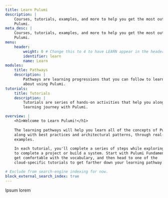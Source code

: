 ```yaml
---
title: Learn Pulumi
description: |
    Courses, tutorials, examples, and more to help you get the most out of
    Pulumi.
meta_desc: |
    Courses, tutorials, examples, and more to help you get the most out of
    Pulumi.
menu:
    header:
        weight: 0 # Change this to 4 to have LEARN appear in the header bar.
        identifier: learn
        name: Learn
modules:
    title: Pathways
    description: |
        Pathways are learning progressions that you can follow to learn more
        about using Pulumi.
tutorials:
    title: Tutorials
    description: |
        Tutorials are series of hands-on activities that help you along your
        learning journey with Pulumi.

overview: |
    <h1>Welcome to Learn Pulumi!</h1>
    
    The learning pathways will help you learn all of the concepts of Pulumi,
    along with best practices and architectural patterns, through real-life
    examples.
    
    In each tutorial, you'll complete a series of steps while exploring Pulumi\
    to complete a project or build a system. Start with Pulumi Fundamentals to
    get comfortable with the vocabulary, and then head to one of the
    cloud-specific tutorials to get farther down your learning pathway.

# Exclude from search-engine indexing for now.
block_external_search_index: true
---
```


Ipsum lorem
